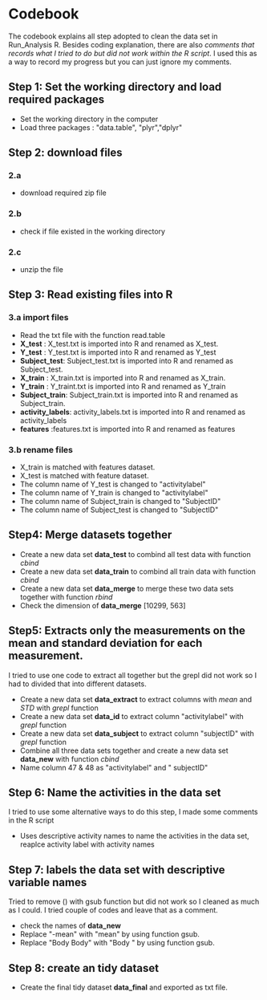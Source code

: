 # Codebook



The codebook explains all step adopted to clean the data set in Run_Analysis R. Besides coding explanation, there are also *comments that records what I tried to do but did not work within the R script*. I used this as a way to record my progress but you can just ignore my comments. 



## Step 1: Set the working directory and load required packages

- Set the working directory in the computer
- Load three packages : "data.table", "plyr","dplyr"



## Step 2: download files

### 2.a

- download required zip file 

### 2.b

- check if file existed in the working directory

### 2.c

- unzip the file

## Step 3: Read existing files into R

### 3.a import files 

- Read the txt file with the function read.table
- **X_test**  : X_test.txt is imported into R and renamed as X_test.
- **Y_test** : Y_test.txt is imported into R and renamed as Y_test
- **Subject_test**: Subject_test.txt is imported into R and renamed as Subject_test.
- **X_train**  : X_train.txt is imported into R and renamed as X_train.
- **Y_train** : Y_traint.txt is imported into R and renamed as Y_train
- **Subject_train**: Subject_train.txt is imported into R and renamed as Subject_train.
- **activity_labels**: activity_labels.txt is imported into R and renamed as activity_labels
- **features** :features.txt is imported into R and renamed as features



### 3.b rename files

- X_train is matched with features dataset. 
- X_test is matched with feature dataset.
- The column name of Y_test is changed to "activitylabel"
- The column name of Y_train is changed to "activitylabel"
- The column name of Subject_train is changed to "SubjectID"
- The column name of Subject_test is changed to "SubjectID"



## Step4:  Merge datasets together

- Create a new data set **data_test** to combind all test data with function *cbind*
- Create a new data set **data_train** to combind all train data with function *cbind*
- Create a new data set **data_merge** to merge these two data sets together with function *rbind*
- Check the dimension of **data_merge**  [10299, 563]

## Step5: Extracts only the measurements on the mean and standard deviation for each measurement.

I tried to use one code to extract all together but the grepl did not work so I had to divided that into different datasets. 

- Create a new data set **data_extract** to extract columns with *mean* and *STD*  with *grepl* function
- Create a new data set **data_id** to extract column "activitylabel" with *grepl* function
- Create a new data set **data_subject** to extract column "subjectID"  with *grepl* function
- Combine all three data sets together and create a new data set **data_new**  with function *cbind*
- Name column 47 & 48 as "activitylabel" and " subjectID"

## Step 6: Name the activities in the data set

I tried to use some alternative ways to do this step, I made some comments in the R script

- Uses descriptive activity names to name the activities in the data set, reaplce activity label with activity names

## Step 7: labels the data set with descriptive variable names

Tried to remove ()  with gsub function but did not work so I cleaned as much as I could. I tried couple of codes and leave that as a comment.

- check the names of **data_new**
- Replace "-mean" with "mean" by using function gsub.
- Replace "Body Body"  with "Body " by using function gsub.



## Step 8: create an tidy dataset

- Create the final tidy dataset **data_final** and exported as txt file. 